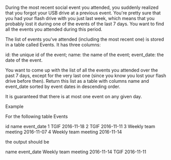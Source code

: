 During the most recent social event you attended, you suddenly realized that you forgot your USB drive at a previous event. You're pretty sure that you had your flash drive with you just last week, which means that you probably lost it during one of the events of the last 7 days. You want to find all the events you attended during this period.

The list of events you've attended (including the most recent one) is stored in a table called Events. It has three columns:

id: the unique id of the event;
name: the name of the event;
event_date: the date of the event.

You want to come up with the list of all the events you attended over the past 7 days, except for the very last one (since you know you lost your flash drive before then). Return this list as a table with columns name and event_date sorted by event dates in descending order.

It is guaranteed that there is at most one event on any given day.

Example

For the following table Events

id	name	                event_date
1	TGIF	                2016-11-18
2	TGIF	                2016-11-11
3	Weekly team meeting	    2016-11-07
4	Weekly team meeting	    2016-11-14

the output should be

name	                event_date
Weekly team meeting	    2016-11-14
TGIF	                2016-11-11
